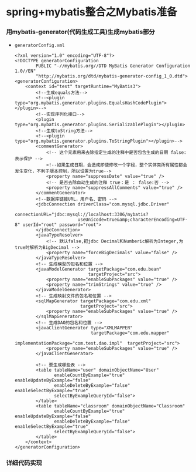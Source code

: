 # spring+mybatis整合之Mybatis准备

### 用mybatis-generator(代码生成工具)生成mybatis部分

* `generatorConfig.xml`

      <?xml version="1.0" encoding="UTF-8"?>
      <!DOCTYPE generatorConfiguration
              PUBLIC "-//mybatis.org//DTD MyBatis Generator Configuration 1.0//EN"
              "http://mybatis.org/dtd/mybatis-generator-config_1_0.dtd">
      <generatorConfiguration>
          <context id="test" targetRuntime="MyBatis3">
              <!--生成equals方法-->
              <!--<plugin type="org.mybatis.generator.plugins.EqualsHashCodePlugin"></plugin>-->
              <!--实现序列化接口-->
              <plugin type="org.mybatis.generator.plugins.SerializablePlugin"></plugin>
              <!--生成toString方法-->
              <!--<plugin type="org.mybatis.generator.plugins.ToStringPlugin"></plugin>-->
              <commentGenerator>
                  <!-- 这个元素用来去除指定生成的注释中是否包含生成的日期 false:表示保护 -->
                  <!--如果生成日期，会造成即使修改一个字段，整个实体类所有属性都会发生变化，不利于版本控制，所以设置为true-->
                  <property name="suppressDate" value="true" />
                  <!-- 是否去除自动生成的注释 true：是 ： false:否 -->
                  <property name="suppressAllComments" value="true" />
              </commentGenerator>
              <!--数据库链接URL，用户名、密码 -->
              <jdbcConnection driverClass="com.mysql.jdbc.Driver"
                              connectionURL="jdbc:mysql://localhost:3306/mybatis?
                              useUnicode=true&amp;characterEncoding=UTF-8" userId="root" password="root">
              </jdbcConnection>
              <javaTypeResolver>
                  <!-- 默认false,把jdbc Decimal和Numberic解析为Integer,为true时解析为BigDecimal -->
                  <property name="forceBigDecimals" value="false" />
              </javaTypeResolver>
              <!-- 生成模型的包名和位置 -->
              <javaModelGenerator targetPackage="com.edu.bean"
                                  targetProject="src">
                  <property name="enableSubPackages" value="true" />
                  <property name="trimStrings" value="true" />
              </javaModelGenerator>
              <!-- 生成映射文件的包名和位置 -->
              <sqlMapGenerator targetPackage="com.edu.xml"
                               targetProject="src">
                  <property name="enableSubPackages" value="true" />
              </sqlMapGenerator>
              <!-- 生成DAO的包名和位置 -->
              <javaClientGenerator type="XMLMAPPER"
                                   targetPackage="com.edu.mapper" 
                                   implementationPackage="com.test.dao.impl"  targetProject="src">
                  <property name="enableSubPackages" value="true" />
              </javaClientGenerator>

              <!-- 要生成哪些表 -->
              <table tableName="user" domainObjectName="User"
                     enableCountByExample="true" enableUpdateByExample="false"
                     enableDeleteByExample="false" enableSelectByExample="true"
                     selectByExampleQueryId="false">
              </table>
              <table tableName="classroom" domainObjectName="Classroom"
                     enableCountByExample="true" enableUpdateByExample="false"
                     enableDeleteByExample="false" enableSelectByExample="true"
                     selectByExampleQueryId="false">
              </table>
          </context>
      </generatorConfiguration>


### 详细代码实现


